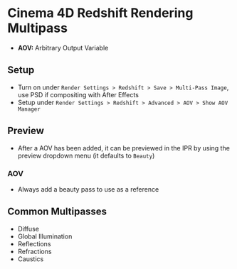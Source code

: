 # Cinema 4D Redshift Rendering Multipass

- **AOV:** Arbitrary Output Variable

## Setup

- Turn on under `Render Settings > Redshift > Save > Multi-Pass Image`, use PSD if compositing with After Effects
- Setup under `Render Settings > Redshift > Advanced > AOV > Show AOV Manager`

## Preview

- After a AOV has been added, it can be previewed in the IPR by using the preview dropdown menu (it defaults to `Beauty`)

### AOV

- Always add a beauty pass to use as a reference

## Common Multipasses

- Diffuse
- Global Illumination
- Reflections
- Refractions
- Caustics
